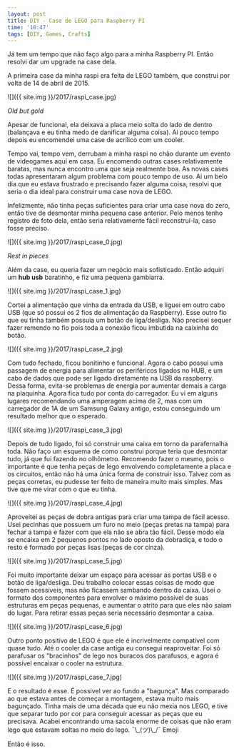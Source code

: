 ```yaml
---
layout: post
title: DIY - Case de LEGO para Raspberry PI
time: '10:47'
tags: [DIY, Games, Crafts]
---
```


Já tem um tempo que não faço algo para a minha Raspberry PI. Então resolvi dar um upgrade na case dela. 

A primeira case da minha raspi era feita de LEGO também, que construi por volta de 14 de abril de 2015.

![]({{ site.img }}/2017/raspi_case.jpg)

_Old but gold_

Apesar de funcional, ela deixava a placa meio solta do lado de dentro (balançava e eu tinha medo de danificar alguma coisa). Ai pouco tempo depois eu encomendei uma case de acrílico com um cooler.

Tempo vai, tempo vem, derrubam a minha raspi no chão durante um evento de videogames aqui em casa. Eu encomendo outras cases relativamente baratas, mas nunca encontro uma que seja realmente boa. As novas cases todas apresentaram algum problema com pouco tempo de uso. Ai um belo dia que eu estava frustrado e precisando fazer alguma coisa, resolvi que seria o dia ideal para construir uma case nova de LEGO.

Infelizmente, não tinha peças suficientes para criar uma case nova do zero, então tive de desmontar minha pequena case anterior. Pelo menos tenho registro de foto dela, então seria relativamente fácil reconstruí-la, caso fosse preciso.

![]({{ site.img }}/2017/raspi_case_0.jpg)

_Rest in pieces_

Além da case, eu queria fazer um negócio mais sofisticado. Então adquiri um **hub usb** baratinho, e fiz uma pequena gambiarra.

![]({{ site.img }}/2017/raspi_case_1.jpg)

Cortei a alimentação que vinha da entrada da USB, e liguei em outro cabo USB (que só possui os 2 fios de alimentação da Raspberry). Esse outro fio que eu tinha também possuia um botão de liga/desliga. Não precisei sequer fazer remendo no fio pois toda a conexão ficou imbutida na caixinha do botão.

![]({{ site.img }}/2017/raspi_case_2.jpg)

Com tudo fechado, ficou bonitinho e funcional. Agora o cabo possui uma passagem de energia para alimentar os periféricos ligados no HUB, e um cabo de dados que pode ser ligado diretamente na USB da raspberry. Dessa forma, evita-se problemas de energia por aumentar demais a carga na plaquinha. Agora fica tudo por conta do carregador. Eu vi em alguns lugares recomendando uma amperagem acima de 2, mas com um carregador de 1A de um Samsung Galaxy antigo, estou conseguindo um resultado melhor que o esperado.

![]({{ site.img }}/2017/raspi_case_3.jpg)

Depois de tudo ligado, foi só construir uma caixa em torno da parafernalha toda. Não faço um esquema de como construi porque teria que desmontar tudo, já que fui fazendo no olhômetro. Recomendo fazer o mesmo, pois o importante é que tenha peças de lego envolvendo completamente a placa e os circuitos, então não há uma única forma de construir isso. Talvez com as peças corretas, eu pudesse ter feito de maneira muito mais simples. Mas tive que me virar com o que eu tinha.

![]({{ site.img }}/2017/raspi_case_4.jpg)

Aproveitei as peças de dobra antigas para criar uma tampa de fácil acesso. Usei pecinhas que possuem um furo no meio (peças pretas na tampa) para fechar a tampa e fazer com que ela não se abra tão fácil. Desse modo ela se encaixa em 2 pequenos pontos no lado oposto da dobradiça, e todo o resto é formado por peças lisas (peças de cor cinza).

![]({{ site.img }}/2017/raspi_case_5.jpg)

Foi muito importante deixar um espaço para acessar as portas USB e o botão de liga/desliga. Deu trabalho colocar essas coisas de modo que fossem acessíveis, mas não ficassem sambando dentro da caixa. Usei o formato dos componentes para envolver o máximo possível de suas estruturas em peças pequenas, e aumentar o atrito para que eles não saiam do lugar. Para retirar essas peças seria necessário desmontar a caixa.

![]({{ site.img }}/2017/raspi_case_6.jpg)

Outro ponto positivo de LEGO é que ele é incrivelmente compatível com quase tudo. Até o cooler da case antiga eu consegui reaproveitar. Foi só parafusar os "bracinhos" de lego nos buracos dos parafusos, e agora é possível encaixar o cooler na estrutura. 

![]({{ site.img }}/2017/raspi_case_7.jpg)

E o resultado é esse. É possivel ver ao fundo a "bagunça". Mas comparado ao que estava antes de começar a montagem, estava muito mais bagunçado. Tinha mais de uma década que eu não mexia nos LEGO, e tive que separar tudo por cor para conseguir acessar as peças que eu precisava. Acabei encontrando uma sacola enorme de coisas que não eram lego que estavam soltas no meio do lego. ¯\\\_(ツ)\\_/¯ Emoji

Então é isso. 

